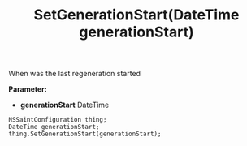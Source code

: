 ﻿---
uid: crmscript_ref_NSSaintConfiguration_SetGenerationStart
title: SetGenerationStart(DateTime generationStart)
intellisense: NSSaintConfiguration.SetGenerationStart
keywords: NSSaintConfiguration, GetGenerationStart
so.topic: reference
---

When was the last regeneration started

**Parameter:** 
 - **generationStart** DateTime

```crmscript
NSSaintConfiguration thing;
DateTime generationStart;
thing.SetGenerationStart(generationStart);
```

